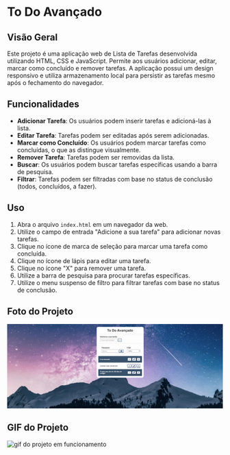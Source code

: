 # To Do Avançado

## Visão Geral

Este projeto é uma aplicação web de Lista de Tarefas desenvolvida utilizando HTML, CSS e JavaScript. Permite aos usuários adicionar, editar, marcar como concluído e remover tarefas. A aplicação possui um design responsivo e utiliza armazenamento local para persistir as tarefas mesmo após o fechamento do navegador.

## Funcionalidades

- **Adicionar Tarefa**: Os usuários podem inserir tarefas e adicioná-las à lista.
- **Editar Tarefa**: Tarefas podem ser editadas após serem adicionadas.
- **Marcar como Concluído**: Os usuários podem marcar tarefas como concluídas, o que as distingue visualmente.
- **Remover Tarefa**: Tarefas podem ser removidas da lista.
- **Buscar**: Os usuários podem buscar tarefas específicas usando a barra de pesquisa.
- **Filtrar**: Tarefas podem ser filtradas com base no status de conclusão (todos, concluídos, a fazer).

## Uso

1. Abra o arquivo `index.html` em um navegador da web.
2. Utilize o campo de entrada "Adicione a sua tarefa" para adicionar novas tarefas.
3. Clique no ícone de marca de seleção para marcar uma tarefa como concluída.
4. Clique no ícone de lápis para editar uma tarefa.
5. Clique no ícone "X" para remover uma tarefa.
6. Utilize a barra de pesquisa para procurar tarefas específicas.
7. Utilize o menu suspenso de filtro para filtrar tarefas com base no status de conclusão.

## Foto do Projeto

![foto do projeto em funcionamento](img/foto-projeto-final.png)

## GIF do Projeto

![gif do projeto em funcionamento](img/gif-do-projeto.gif)
